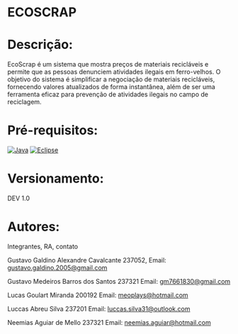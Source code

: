  # ECOSCRAP

 # Descrição:
EcoScrap é um sistema que mostra preços de materiais recicláveis e permite que as pessoas denunciem atividades ilegais em ferro-velhos. O objetivo do sistema é simplificar a negociação de materiais recicláveis, fornecendo valores atualizados de forma instantânea, além de ser uma ferramenta eficaz para prevenção de atividades ilegais no campo de reciclagem.

# Pré-requisitos:
[![Java](https://img.shields.io/badge/java-%23ED8B00.svg?style=for-the-badge&logo=openjdk&logoColor=white)](https://www.java.com)
[![Eclipse](https://img.shields.io/badge/Eclipse-FE7A16.svg?style=for-the-badge&logo=Eclipse&logoColor=white)](https://www.eclipse.org)

# Versionamento:
DEV 1.0

# Autores:
Integrantes, RA, contato

Gustavo Galdino Alexandre Cavalcante 237052,
Email: gustavo.galdino.2005@gmail.com

Gustavo Medeiros Barros dos Santos 237321
Email: gm7661830@gmail.com

Lucas Goulart Miranda 200192
Email: meoplays@hotmail.com

Luccas Abreu Silva 237201
Email: luccas.silva31@outlook.com

Neemias Aguiar de Mello 237321
Email: neemias.aguiar@hotmail.com
